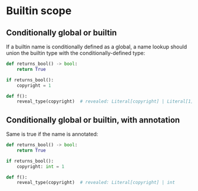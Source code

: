 # Builtin scope

## Conditionally global or builtin

If a builtin name is conditionally defined as a global, a name lookup should union the builtin type
with the conditionally-defined type:

```py
def returns_bool() -> bool:
    return True

if returns_bool():
    copyright = 1

def f():
    reveal_type(copyright)  # revealed: Literal[copyright] | Literal[1]
```

## Conditionally global or builtin, with annotation

Same is true if the name is annotated:

```py
def returns_bool() -> bool:
    return True

if returns_bool():
    copyright: int = 1

def f():
    reveal_type(copyright)  # revealed: Literal[copyright] | int
```
